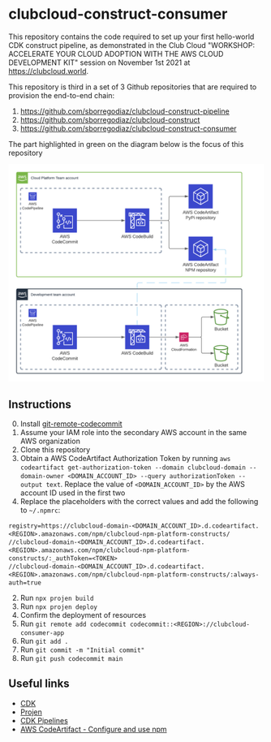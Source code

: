 # clubcloud-construct-consumer
This repository contains the code required to set up your first hello-world CDK construct pipeline, as demonstrated in the Club Cloud "WORKSHOP: ACCELERATE YOUR CLOUD ADOPTION WITH THE AWS CLOUD DEVELOPMENT KIT" session on November 1st 2021 at https://clubcloud.world.

This repository is third in a set of 3 Github repositories that are required to provision the end-to-end chain:
1. https://github.com/sborregodiaz/clubcloud-construct-pipeline
2. https://github.com/sborregodiaz/clubcloud-construct
3. https://github.com/sborregodiaz/clubcloud-construct-consumer

The part highlighted in green on the diagram below is the focus of this repository  

![Architecture diagram](assets/1.png "Architecture diagram")

## Instructions
0. Install [git-remote-codecommit](https://docs.aws.amazon.com/codecommit/latest/userguide/setting-up-git-remote-codecommit.html#setting-up-git-remote-codecommit-prereq)
0. Assume your IAM role into the secondary AWS account in the same AWS organization
1. Clone this repository
2. Obtain a AWS CodeArtifact Authorization Token by running `aws codeartifact get-authorization-token --domain clubcloud-domain --domain-owner <DOMAIN_ACCOUNT_ID> --query authorizationToken --output text`. Replace the value of `<DOMAIN_ACCOUNT_ID>` by the AWS account ID used in the first two
3. Replace the placeholders with the correct values and add the following to `~/.npmrc`:
```
registry=https://clubcloud-domain-<DOMAIN_ACCOUNT_ID>.d.codeartifact.<REGION>.amazonaws.com/npm/clubcloud-npm-platform-constructs/
//clubcloud-domain-<DOMAIN_ACCOUNT_ID>.d.codeartifact.<REGION>.amazonaws.com/npm/clubcloud-npm-platform-constructs/:_authToken=<TOKEN>
//clubcloud-domain-<DOMAIN_ACCOUNT_ID>.d.codeartifact.<REGION>.amazonaws.com/npm/clubcloud-npm-platform-constructs/:always-auth=true
```
2. Run `npx projen build`
3. Run `npx projen deploy`
4. Confirm the deployment of resources
4. Run `git remote add codecommit codecommit::<REGION>://clubcloud-consumer-app`
5. Run `git add .`
6. Run `git commit -m "Initial commit"`
7. Run `git push codecommit main`

## Useful links
* [CDK](https://github.com/aws/aws-cdk)
* [Projen](https://github.com/projen/projen)
* [CDK Pipelines](https://aws.amazon.com/blogs/developer/cdk-pipelines-continuous-delivery-for-aws-cdk-applications/)
* [AWS CodeArtifact - Configure and use npm](https://docs.aws.amazon.com/codeartifact/latest/ug/npm-auth.html)
